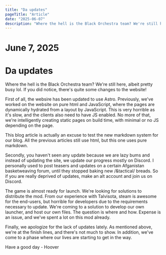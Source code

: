 ```yaml
---
title: "Da updates"
pageTitle: "Article"
date: "2025-06-07"
description: "Where the hell is the Black Orchestra team? We're still here, albeit pretty busy lol. If you did notice, there's quite some changes to the website."
---
```


# June 7, 2025
# Da updates

Where the hell is the Black Orchestra team? We're still here, albeit pretty busy lol. If you did notice, there's quite some changes to the website!

First of all, the websire has been updated to use Astro. Previously, we've worked on the website on pure html and JavaScript, where the pages are dynamically hydrated from a layout by JavaScript. This is very horrible as it's slow, and the clients also need to have JS enabled. No more of that, we're intelligently creating static pages on build time, with minimal or no JS depending on the page.

This blog article is actually an excuse to test the new markdown system for our blog. All the previous articles still use html, but this one uses pure markdown.

Secondly, you haven't seen any update because we are lazy bums and instead of updating the site, we update our progress mostly on Discord. I personally used to post teasers and updates on a certain Afganistan basketweaving forum, until they stopped baking new /&tactical/ breads. So if you are really deprived of updates, make an alt account and join us on Discord.

The game is almost ready for launch. We're looking for solutions to distribute the mod. From our experience with Talvisota, steam is awesome for the end-users, but horrible for developers due to the requirements necessary to update. We're coming to a solution to develop our own launcher, and host our own files. The question is where and how. Expense is an issue, and we've spent a lot on this mod already.

Finally, we apologize for the lack of updates lately. As mentioned above, we're at the finish lines, and there's not much to show. In addition, we've come to a phase where our lives are starting to get in the way.

Have a good day - Hoover
